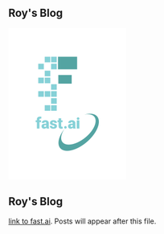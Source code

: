 ## Roy's Blog
![Image of fast.ai logo](images/logo.png)

## Roy's Blog

[link to fast.ai](https://www.fast.ai). Posts will appear after this file. 
